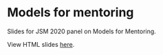 # Models for mentoring

Slides for JSM 2020 panel on Models for Mentoring.

View HTML slides [here](mentoring-models.html).

